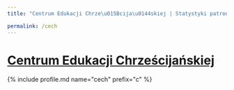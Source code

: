 ```yaml
---
title: "Centrum Edukacji Chrze\u015Bcija\u0144skiej | Statystyki patronite.pl | Patromierz"

permalink: /cech
---
```


# [Centrum Edukacji Chrześcijańskiej](https://patronite.pl/cech)

{% include profile.md name="cech" prefix="c" %}
